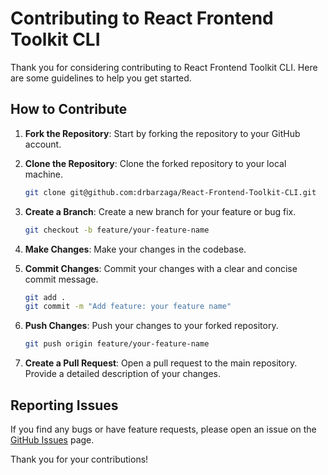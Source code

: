 # Contributing to React Frontend Toolkit CLI

Thank you for considering contributing to React Frontend Toolkit CLI. Here are some guidelines to help you get started.

## How to Contribute

1. **Fork the Repository**: Start by forking the repository to your GitHub account.

2. **Clone the Repository**: Clone the forked repository to your local machine.

   ```bash
   git clone git@github.com:drbarzaga/React-Frontend-Toolkit-CLI.git
   ```

3. **Create a Branch**: Create a new branch for your feature or bug fix.

   ```bash
   git checkout -b feature/your-feature-name
   ```

4. **Make Changes**: Make your changes in the codebase.

5. **Commit Changes**: Commit your changes with a clear and concise commit message.

   ```bash
   git add .
   git commit -m "Add feature: your feature name"
   ```

6. **Push Changes**: Push your changes to your forked repository.

   ```bash
   git push origin feature/your-feature-name
   ```

7. **Create a Pull Request**: Open a pull request to the main repository. Provide a detailed description of your changes.

## Reporting Issues

If you find any bugs or have feature requests, please open an issue on the [GitHub Issues](https://github.com/drbarzaga/React-Frontend-Toolkit-CLI/issues) page.

Thank you for your contributions!
